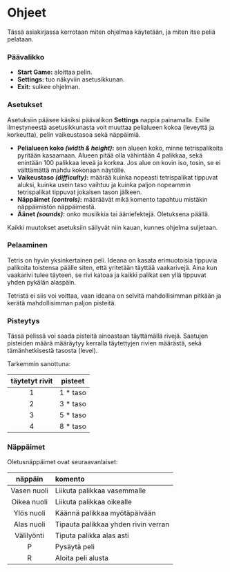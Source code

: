 Ohjeet
======

Tässä asiakirjassa kerrotaan miten ohjelmaa käytetään, ja miten itse peliä pelataan.

### Päävalikko

- **Start Game:** aloittaa pelin.
- **Settings:** tuo näkyviin asetusikkunan.
- **Exit:** sulkee ohjelman.

### Asetukset

Asetuksiin pääsee käsiksi päävalikon **Settings** nappia painamalla. Esille ilmestyneestä asetusikkunasta
voit muuttaa pelialueen kokoa (leveyttä ja korkeutta), pelin vaikeustasoa sekä näppäimiä.

- **Pelialueen koko *(width & height)*:** sen alueen koko, minne tetrispalikoita pyritään kasaamaan. Alueen pitää olla vähintään
4 palikkaa, sekä enintään 100 palikkaa leveä ja korkea. Jos alue on kovin iso, tosin, se ei välttämättä mahdu kokonaan
näytölle.
- **Vaikeustaso *(difficulty)*:** määrää kuinka nopeasti tetrispalikat tippuvat aluksi, kuinka usein taso vaihtuu ja
kuinka paljon nopeammin tetrispalikat tippuvat jokaisen tason jälkeen.
- **Näppäimet *(controls)*:** määräävät mikä komento tapahtuu mistäkin näppäimistön näppäimestä.
- **Äänet *(sounds)*:** onko musiikkia tai ääniefektejä. Oletuksena päällä.

Kaikki muutokset asetuksiin säilyvät niin kauan, kunnes ohjelma suljetaan.

### Pelaaminen

Tetris on hyvin yksinkertainen peli. Ideana on kasata erimuotoisia tippuvia palikoita toistensa päälle siten,
että yritetään täyttää vaakarivejä. Aina kun vaakarivi tulee täyteen, se rivi katoaa ja kaikki palikat sen yllä tippuvat
yhden pykälän alaspäin.

Tetristä ei siis voi voittaa, vaan ideana on selvitä mahdollisimman pitkään ja kerätä mahdollisimman paljon pisteitä.

### Pisteytys

Tässä pelissä voi saada pisteitä ainoastaan täyttämällä rivejä. Saatujen pisteiden määrä määräytyy kerralla
täytettyjen rivien määrästä, sekä tämänhetkisestä tasosta (level).

Tarkemmin sanottuna:

| täytetyt rivit | pisteet |
|:--------------:|:-------:|
|       1        | 1 * taso |
|       2        | 3 * taso |
|       3        | 5 * taso |
|       4        | 8 * taso |

### Näppäimet

Oletusnäppäimet ovat seuraavanlaiset:

| näppäin | komento |
|:-------:|:------- |
| Vasen nuoli | Liikuta palikkaa vasemmalle |
| Oikea nuoli | Liikuta palikkaa oikealle |
| Ylös nuoli | Käännä palikkaa myötäpäivään |
| Alas nuoli | Tipauta palikkaa yhden rivin verran |
| Välilyönti | Tiputa palikka alas asti |
| P | Pysäytä peli |
| R | Aloita peli alusta |
